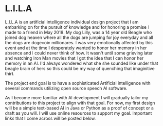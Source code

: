 # L.I.L.A

L.I.L.A is an artificial intelligence individual design project that I am embarking on for the pursuit of knowledge and for honoring a promise I made to a friend in May 2018.
My dog Lilly, was a 14 year old Beagle who joined dog heaven where all the dogs are jumping for joy everyday and all the dogs are dogecoin millionares. 
I was very emotionally affected by this event and at the time I desperately wanted to honor her memory in her absence and I could never think of how. It wasn't until some grieving later and watching Iron Man movies that I got the idea that I can honor her memory in an AI. I'd always wondered what she she sounded like under that beagle brain of hers so this could be my way of quenching that imaginitive thirt.

The project end goal is to have a sophisticated Artificial intelligence with several commands utilizing open source speech AI software.

As I become more familiar with AI development I will gradually tailor my contributions to this project to align with that goal.
For now, my first design will be a simple text-based AI in Java or Python as a proof of concept or a draft as you will. I will use online resources to support my goal. Important links that I come across will be posted below.
